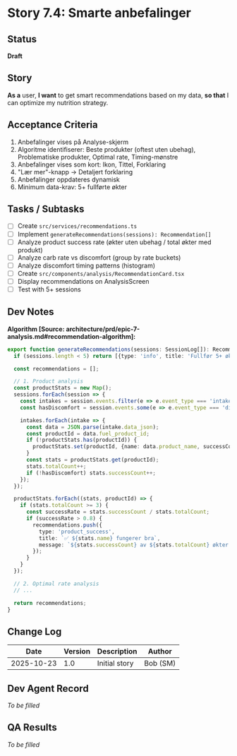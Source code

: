 # Story 7.4: Smarte anbefalinger

## Status
**Draft**

## Story
**As a** user, **I want** to get smart recommendations based on my data, **so that** I can optimize my nutrition strategy.

## Acceptance Criteria
1. Anbefalinger vises på Analyse-skjerm
2. Algoritme identifiserer: Beste produkter (oftest uten ubehag), Problematiske produkter, Optimal rate, Timing-mønstre
3. Anbefalinger vises som kort: Ikon, Tittel, Forklaring
4. "Lær mer"-knapp → Detaljert forklaring
5. Anbefalinger oppdateres dynamisk
6. Minimum data-krav: 5+ fullførte økter

## Tasks / Subtasks
- [ ] Create `src/services/recommendations.ts`
- [ ] Implement `generateRecommendations(sessions): Recommendation[]`
- [ ] Analyze product success rate (økter uten ubehag / total økter med produkt)
- [ ] Analyze carb rate vs discomfort (group by rate buckets)
- [ ] Analyze discomfort timing patterns (histogram)
- [ ] Create `src/components/analysis/RecommendationCard.tsx`
- [ ] Display recommendations on AnalysisScreen
- [ ] Test with 5+ sessions

## Dev Notes
**Algorithm [Source: architecture/prd/epic-7-analysis.md#recommendation-algorithm]:**
```typescript
export function generateRecommendations(sessions: SessionLog[]): Recommendation[] {
  if (sessions.length < 5) return [{type: 'info', title: 'Fullfør 5+ økter', message: '...'}];

  const recommendations = [];

  // 1. Product analysis
  const productStats = new Map();
  sessions.forEach(session => {
    const intakes = session.events.filter(e => e.event_type === 'intake');
    const hasDiscomfort = session.events.some(e => e.event_type === 'discomfort');

    intakes.forEach(intake => {
      const data = JSON.parse(intake.data_json);
      const productId = data.fuel_product_id;
      if (!productStats.has(productId)) {
        productStats.set(productId, {name: data.product_name, successCount: 0, totalCount: 0});
      }
      const stats = productStats.get(productId);
      stats.totalCount++;
      if (!hasDiscomfort) stats.successCount++;
    });
  });

  productStats.forEach((stats, productId) => {
    if (stats.totalCount >= 3) {
      const successRate = stats.successCount / stats.totalCount;
      if (successRate > 0.8) {
        recommendations.push({
          type: 'product_success',
          title: `✅ ${stats.name} fungerer bra`,
          message: `${stats.successCount} av ${stats.totalCount} økter uten ubehag`
        });
      }
    }
  });

  // 2. Optimal rate analysis
  // ...

  return recommendations;
}
```

## Change Log
| Date | Version | Description | Author |
|------|---------|-------------|--------|
| 2025-10-23 | 1.0 | Initial story | Bob (SM) |

## Dev Agent Record
*To be filled*

## QA Results
*To be filled*
